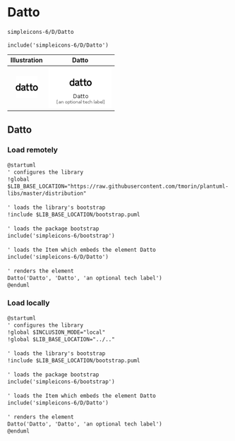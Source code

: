 # Datto


```text
simpleicons-6/D/Datto
```

```text
include('simpleicons-6/D/Datto')
```



| Illustration | Datto |
| :---: | :---: |
| ![illustration for Illustration](../../simpleicons-6/D/Datto.png) | ![illustration for Datto](../../simpleicons-6/D/Datto.Local.png) |




## Datto

### Load remotely
```plantuml
@startuml
' configures the library
!global $LIB_BASE_LOCATION="https://raw.githubusercontent.com/tmorin/plantuml-libs/master/distribution"

' loads the library's bootstrap
!include $LIB_BASE_LOCATION/bootstrap.puml

' loads the package bootstrap
include('simpleicons-6/bootstrap')

' loads the Item which embeds the element Datto
include('simpleicons-6/D/Datto')

' renders the element
Datto('Datto', 'Datto', 'an optional tech label')
@enduml
```

### Load locally
```plantuml
@startuml
' configures the library
!global $INCLUSION_MODE="local"
!global $LIB_BASE_LOCATION="../.."

' loads the library's bootstrap
!include $LIB_BASE_LOCATION/bootstrap.puml

' loads the package bootstrap
include('simpleicons-6/bootstrap')

' loads the Item which embeds the element Datto
include('simpleicons-6/D/Datto')

' renders the element
Datto('Datto', 'Datto', 'an optional tech label')
@enduml
```

